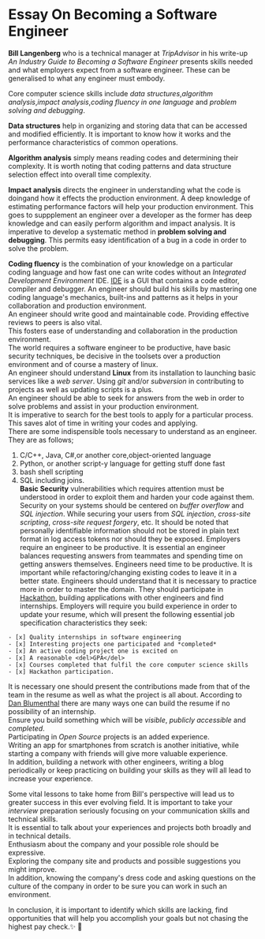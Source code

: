 # Essay On Becoming a Software Engineer


   **Bill Langenberg** who is a technical manager at *TripAdvisor* in his write-up *An Industry Guide to Becoming a Software Engineer* presents skills needed and what employers expect from a software engineer. These can be generalised to what any engineer must embody.

Core computer science skills include *data structures*,*algorithm analysis*,*impact analysis*,*coding fluency in one language* and *problem solving and debugging*.

   **Data structures** help in organizing and storing data that can be accessed and modified efficiently. It is important to know how it works and the performance characteristics of common operations.

   **Algorithm analysis** simply means reading codes and determining their complexity. It is worth noting that coding patterns and data structure selection effect into overall time complexity.

   **Impact analysis** directs the engineer in understanding what the code is doingand how it effects the production environment. A deep knowledge of estimating performance factors will help your production environment. This goes to suppplement an engineer over a developer as the former has deep knowledge and can easily perform algorithm and impact analysis. It is imperative to develop a systematic method in **problem solving and debugging**. This permits easy identification of a bug in a code in order to solve the problem.

   **Coding fluency** is the combination of your knowledge on a particular coding language and how fast one can write codes without an *Integrated Development Environment* IDE. [IDE](http://searchsoftwarequality.techtarget.com/definition/integrated-development-environment "Definition of IDE") is a GUI that contains a code editor, compiler and debugger. An engineer should build his skills by mastering one coding language's mechanics, built-ins and patterns as it helps in your collaboration and production environment.\
 An engineer should write good and maintainable code. Providing effective reviews to peers is also vital.\
 This fosters ease of understanding and collaboration in the production environment.\
 The world requires a software engineer to be productive, have basic security techniques, be decisive in the toolsets over a production environment and of course a mastery of linux.\
 An engineer should understand **Linux** from its installation to launching basic services like a *web server*. Using *git* and/or *subversion* in contributing to projects as well as updating scripts is a plus.\
 An engineer should be able to seek for answers from the web in order to solve problems and assist in your production environment.\
 It is imperative to search for the best tools to apply for a particular process. This saves alot of time in writing your codes and applying.\
 There are some indispensible tools necessary to understand as an engineer. They are as follows;
   1. C/C++, Java, C#,or another core,object-oriented language
   2. Python, or another script-y language for getting stuff done fast
   3. bash shell scripting
   4. SQL including joins.                                                                                                                                                                                                                                                                                                                                                                                                                                                                                                                                                                                                                                                                                                                                                                                                              
  **Basic Security** vulnerabilities which requires attention must be understood in order to exploit them and harden your code against them. Security on your systems should be centered on *buffer overflow* and *SQL injection*. While securing your users from *SQL injection*, *cross-site scripting*, *cross-site request forgery*, etc. It should be noted that personally identifiable information should not be stored in plain text format in log access tokens nor should they be exposed.
   Employers require an engineer to be productive. It is essential an engineer balances requesting answers from teammates and spending time on getting answers themselves. Engineers need time to be productive. It is important while refactoring/changing existing codes to leave it in a better state.
  Engineers should understand that it is necessary to practice more in order to master the domain. They should participate in [Hackathon](http://www.developerweek.com/hackathon/ "An example of a Hackathon"), building applications with other engineers and find internships. Employers will require you build experience in order to update your resume, which will present the following essential job specification characteristics they seek:

    - [x] Quality internships in software engineering
    - [x] Interesting projects one participated and *completed*
    - [x] An active coding project one is excited on
    - [x] A reasonable <del>GPA</del>
    - [x] Courses completed that fulfil the core computer science skills
    - [x] Hackathon participation.

  It is necessary one should present the contributions made from that of the team in the resume as well as what the project is all about. According to [Dan Blumenthal](https://dandreamsofcoding.com/2014/03/03/what-to-do-if-you-dont-get-a-summer-internship/) there are many ways one can build the resume if no possibility of an internship.\
 Ensure you build something which will be *visible*, *publicly accessible* and *completed*.\
Participating in *Open Source* projects is an added experience.\
 Writing an app for smartphones from scratch is another initiative, while starting a company with friends will give more valuable experience.\
 In addition, building a network with other engineers, writing a blog periodically or keep practicing on building your skills as they will all lead to increase your experience.

  Some vital lessons to take home from Bill's perspective will lead us to greater success in this ever evolving field. It is important to take your *interview* preparation seriously focusing on your communication skills and technical skills.\
 It is essential to talk about your experiences and projects both broadly and in technical details.\
 Enthusiasm about the company and your possible role should be expressive.\
Exploring the company site and products and possible suggestions you might improve.\
 In addition, knowing the company's dress code and asking questions on the culture of the company in order to be sure you can work in such an environment.

  In conclusion, it is important to identify which skills are lacking, find opportunities that will help you accomplish your goals but not chasing the highest pay check.:sparkles: :rocket:
